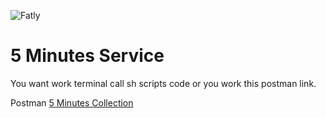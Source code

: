 ![Fatly](https://images.unsplash.com/photo-1461896836934-ffe607ba8211?ixlib=rb-1.2.1&ixid=eyJhcHBfaWQiOjEyMDd9&auto=format&fit=crop&w=1050&q=80)

# 5 Minutes Service

You want work terminal call sh scripts code or you work this postman link.

Postman
[5 Minutes Collection](https://www.getpostman.com/collections/72a27541f39aeadcbb6a)
